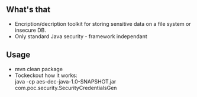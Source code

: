 <h2>What's that</h2>
<ul>
    <li>Encription/decription toolkit for storing sensitive data on a file system or insecure DB.</li> 
    <li>Only standard Java security - framework independant</li>
</ul>

<h2>Usage</h2>
<ul>
    <li> mvn clean package </li>
    <li> Tockeckout how it works:
    <br> java -cp aes-dec-java-1.0-SNAPSHOT.jar com.poc.security.SecurityCredentialsGen </li>
</ul>